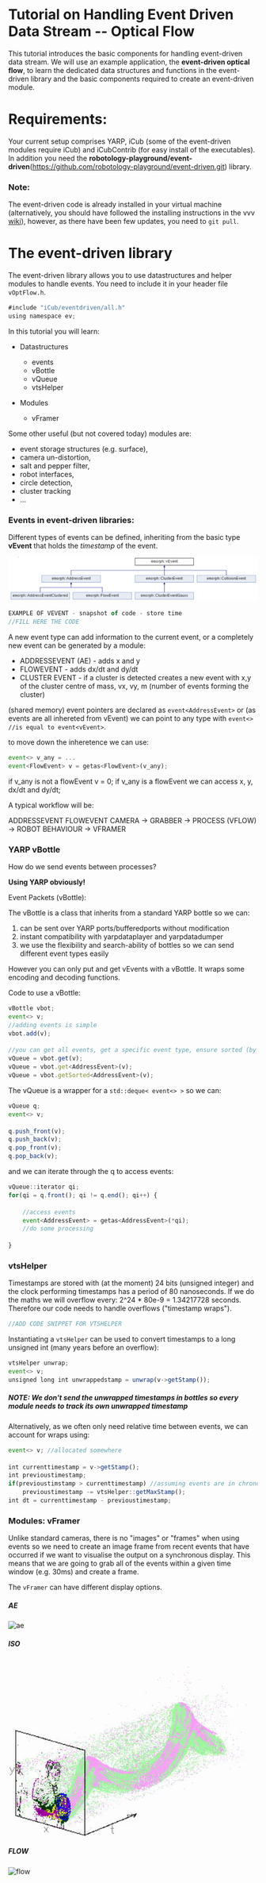 # Tutorial on Handling Event Driven Data Stream -- Optical Flow
This tutorial introduces the basic components for handling event-driven data stream. We will use an example application, the **event-driven optical flow**, to learn the dedicated data structures and functions in the event-driven library and the basic components required to create an event-driven module.

# Requirements:
Your current setup comprises YARP, iCub (some of the event-driven modules require iCub) and iCubContrib (for easy install of the executables). In addition you need the **robotology-playground/event-driven**(https://github.com/robotology-playground/event-driven.git) library.

### Note: 
The event-driven code is already installed in your virtual machine (alternatively, you should have followed the installing instructions in the vvv [wiki](https://github.com/vvv-school/vvv-school.github.io/blob/master/instructions/how-to-prepare-your-system.md#install-event-driven)), however, as there have been few updates, you need to `git pull`. 

# The event-driven library

The event-driven library allows you to use datastructures and helper modules to handle events. 
You need to include it in your header file `vOptFlow.h`. 

```javascript
#include "iCub/eventdriven/all.h"
using namespace ev;
``` 

In this tutorial you will learn:

- Datastructures

  - events
  - vBottle
  - vQueue
  - vtsHelper

- Modules
  - vFramer

Some other useful (but not covered today) modules are:
- event storage structures (e.g. surface), 
- camera un-distortion, 
- salt and pepper filter, 
- robot interfaces, 
- circle detection, 
- cluster tracking 
- ...

### Events in event-driven libraries:
Different types of events can be defined, inheriting from the basic type **vEvent** that holds the _timestamp_ of the event.

![IMAGE OF INHERITANCE](./misc/vEventInherit.png)

```javascript
EXAMPLE OF VEVENT - snapshot of code - store time
//FILL HERE THE CODE

``` 

A new event type can add information to the current event, or a completely new event can be generated by a module:

- ADDRESSEVENT (AE)  - adds x and y
- FLOWEVENT     - adds dx/dt and dy/dt
- CLUSTER EVENT - if a cluster is detected creates a new event with x,y of the cluster centre of mass, vx, vy, m (number of events forming the cluster)

(shared memory) event pointers are declared as `event<AddressEvent>` or (as events are all inhereted from vEvent) we can point to any type with `event<> //is equal to event<vEvent>`.

to move down the inheretence we can use:

```javascript
event<> v_any = ...
event<FlowEvent> v = getas<FlowEvent>(v_any);
```

if v_any is not a flowEvent v = 0;
if v_any is a flowEvent we can access x, y, dx/dt and dy/dt;

A typical workflow will be:

ADDRESSEVENT       FLOWEVENT
CAMERA -> GRABBER -> PROCESS (VFLOW) -> ROBOT BEHAVIOUR
                                     -> VFRAMER

### YARP vBottle
How do we send events between processes?

**Using YARP obviously!**

Event Packets (vBottle):

The vBottle is a class that inherits from a standard YARP bottle so we can:

1. can be sent over YARP ports/bufferedports without modification
1. instant compatibility with yarpdataplayer and yarpdatadumper
1. we use the flexibility and search-ability of bottles so we can send different event types easily

However you can only put and get vEvents with a vBottle. It wraps some encoding and decoding functions.

Code to use a vBottle:

```javascript
vBottle vbot;
event<> v;
//adding events is simple
vbot.add(v);

//you can get all events, get a specific event type, ensure sorted (by timestamp)
vQueue = vbot.get(v);
vQueue = vbot.get<AddressEvent>(v);
vQueue = vbot.getSorted<AddressEvent>(v);
```
The vQueue is a wrapper for a `std::deque< event<> >` so we can:

```javascript
vQueue q;
event<> v;

q.push_front(v);
q.push_back(v);
q.pop_front(v);
q.pop_back(v);
```

and we can iterate through the q to access events:

```javascript
vQueue::iterator qi;
for(qi = q.front(); qi != q.end(); qi++) {

    //access events
    event<AddressEvent> = getas<AddressEvent>(*qi);
    //do some processing

}
```

### vtsHelper

Timestamps are stored with (at the moment) 24 bits (unsigned integer) and the clock performing timestamps has a period of 80 nanoseconds.
If we do the maths we will overflow every: 2^24 * 80e-9 = 1.34217728 seconds. Therefore our code needs to handle overflows ("timestamp wraps").

```javascript
//ADD CODE SNIPPET FOR VTSHELPER
```

Instantiating a `vtsHelper` can be used to convert timestamps to a  long unsigned int (many years before an overflow):

```javascript
vtsHelper unwrap;
event<> v;
unsigned long int unwrappedstamp = unwrap(v->getStamp());
```

##### NOTE: We don't send the unwrapped timestamps in bottles so every module needs to track its own unwrapped timestamp

Alternatively, as we often only need relative time between events, we can account for wraps using:

```javascript
event<> v; //allocated somewhere

int currenttimestamp = v->getStamp();
int previoustimestamp;
if(previoustimstamp > currenttimestamp) //assuming events are in chronological order this indicates a wrap
    previoustimestamp -= vtsHelper::getMaxStamp();
int dt = currenttimestamp - previoustimestamp;
```

### Modules: vFramer

Unlike standard cameras, there is no "images" or "frames" when using events so we need to create an image frame from recent events that have occurred if we want to visualise the output on a synchronous display. This means that we are going to grab all of the events within a given time window (e.g. 30ms) and create a frame.

The `vFramer` can have different display options.

##### AE

![ae](./misc/ae.png)

##### ISO

![iso](./misc/iso.png)

##### FLOW

![flow](./misc/flow.png)




























